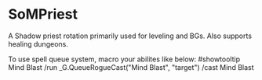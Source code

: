 # SoMPriest
A Shadow priest rotation primarily used for leveling and BGs. Also supports healing dungeons.

To use spell queue system, macro your abilites like below:
#showtooltip Mind Blast
/run _G.QueueRogueCast("Mind Blast", "target")
/cast Mind Blast
